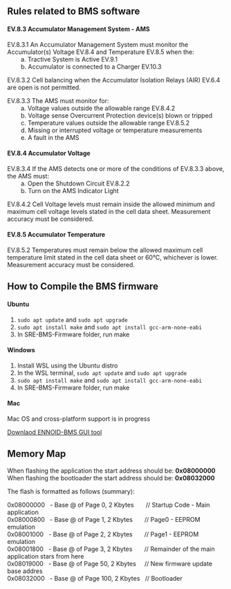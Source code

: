 ## Rules related to BMS software

#### EV.8.3 Accumulator Management System - AMS

EV.8.3.1 An Accumulator Management System must monitor the Accumulator(s) Voltage EV.8.4 and
Temperature EV.8.5 when the:
</br> &nbsp; &nbsp; &nbsp; &nbsp; a. Tractive System is Active EV.9.1
</br> &nbsp; &nbsp; &nbsp; &nbsp; b. Accumulator is connected to a Charger EV.10.3

EV.8.3.2 Cell balancing when the Accumulator Isolation Relays (AIR) EV.6.4 are open is not permitted.

EV.8.3.3 The AMS must monitor for:
</br> &nbsp; &nbsp; &nbsp; &nbsp; a. Voltage values outside the allowable range EV.8.4.2
</br> &nbsp; &nbsp; &nbsp; &nbsp; b. Voltage sense Overcurrent Protection device(s) blown or tripped
</br> &nbsp; &nbsp; &nbsp; &nbsp; c. Temperature values outside the allowable range EV.8.5.2
</br> &nbsp; &nbsp; &nbsp; &nbsp; d. Missing or interrupted voltage or temperature measurements
</br> &nbsp; &nbsp; &nbsp; &nbsp; e. A fault in the AMS

#### EV.8.4 Accumulator Voltage

EV.8.3.4 If the AMS detects one or more of the conditions of EV.8.3.3 above, the AMS must:
</br> &nbsp; &nbsp; &nbsp; &nbsp; a. Open the Shutdown Circuit EV.8.2.2
</br> &nbsp; &nbsp; &nbsp; &nbsp; b. Turn on the AMS Indicator Light

EV.8.4.2 Cell Voltage levels must remain inside the allowed minimum and maximum cell voltage levels stated in the cell data sheet. Measurement accuracy must be considered.

#### EV.8.5 Accumulator Temperature

EV.8.5.2 Temperatures must remain below the allowed maximum cell temperature limit stated in the cell data sheet or 60°C, whichever is lower. Measurement accuracy must be considered.

## How to Compile the BMS firmware

#### Ubuntu
1. `sudo apt update` and `sudo apt upgrade`
2. `sudo apt install make` and `sudo apt install gcc-arm-none-eabi`
3. In SRE-BMS-Firmware folder, run make

#### Windows
1. Install WSL using the Ubuntu distro
2. In the WSL terminal, `sudo apt update` and `sudo apt upgrade`
3. `sudo apt install make` and `sudo apt install gcc-arm-none-eabi`
4. In SRE-BMS-Firmware folder, run make

#### Mac
Mac OS and cross-platform support is in progress

[Downlaod ENNOID-BMS GUI tool](https://github.com/EnnoidMe/ENNOID-BMS-Tool)

## Memory Map

When flashing the application the start address should be: <b>0x08000000</b><br>
When flashing the bootloader the start address should be: <b>0x08032000</b>

The flash is formatted as follows (summary):

0x08000000 &nbsp; - Base @ of Page 0, 2 Kbytes &nbsp; &nbsp; &nbsp; // Startup Code - Main application<br>
0x08000800 &nbsp; - Base @ of Page 1, 2 Kbytes &nbsp; &nbsp; &nbsp; // Page0 - EEPROM emulation<br>
0x08001000 &nbsp; - Base @ of Page 2, 2 Kbytes &nbsp; &nbsp; &nbsp; // Page1 - EEPROM emulation<br>
0x08001800 &nbsp; - Base @ of Page 3, 2 Kbytes &nbsp; &nbsp; &nbsp; // Remainder of the main application stars from here<br>
0x08019000 &nbsp; - Base @ of Page 50, 2 Kbytes &nbsp; &nbsp;       // New firmware update base addres<br>
0x08032000 &nbsp; - Base @ of Page 100, 2 Kbytes &nbsp;             // Bootloader<br>
